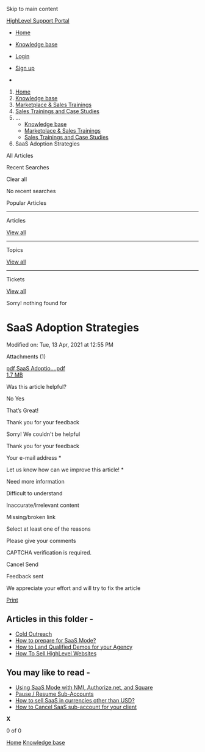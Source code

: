 Skip to main content

[ HighLevel Support Portal ](https://help.gohighlevel.com)

  * [ Home ](/support/home)
  * [ Knowledge base ](/support/solutions)

  * [Login](/support/login)
  * [Sign up](/support/signup)
  * 

  1. [Home](/support/home)
  2. [Knowledge base](/support/solutions)
  3. [Marketplace & Sales Trainings](/support/solutions/48000452144)
  4. [Sales Trainings and Case Studies](/support/solutions/folders/48000666033)
  5. ... 
     * [Knowledge base](/support/solutions)
     * [Marketplace & Sales Trainings](/support/solutions/48000452144)
     * [Sales Trainings and Case Studies](/support/solutions/folders/48000666033)
  6. SaaS Adoption Strategies

All  Articles 

Recent Searches

Clear all

No recent searches

Popular Articles

* * *

Articles

[View all](/support/search/solutions)

* * *

Topics

[View all](/support/search/topics)

* * *

Tickets

[View all](/support/search/tickets)

Sorry! nothing found for   

# SaaS Adoption Strategies

Modified on: Tue, 13 Apr, 2021 at 12:55 PM

Attachments (1)

[ pdf SaaS Adoptio....pdf  
1.7 MB ](/helpdesk/attachments/48098061856)

Was this article helpful?

No  Yes 

That’s Great!

Thank you for your feedback

Sorry! We couldn't be helpful

Thank you for your feedback

Your e-mail address *

Let us know how can we improve this article! *

Need more information 

Difficult to understand 

Inaccurate/irrelevant content 

Missing/broken link 

Select at least one of the reasons 

Please give your comments 

CAPTCHA verification is required. 

Cancel  Send 

Feedback sent

We appreciate your effort and will try to fix the article

[Print](javascript:print\(\))

## Articles in this folder -

  * [Cold Outreach](/support/solutions/articles/48001063753-cold-outreach)
  * [How to prepare for SaaS Mode?](/support/solutions/articles/48001169170-how-to-prepare-for-saas-mode-)
  * [How to Land Qualified Demos for your Agency](/support/solutions/articles/48001157420-how-to-land-qualified-demos-for-your-agency)
  * [How To Sell HighLevel Websites](/support/solutions/articles/48001073952-how-to-sell-highlevel-websites)

## You may like to read -

  * [Using SaaS Mode with NMI, Authorize.net, and Square](/support/solutions/articles/155000003670-using-saas-mode-with-nmi-authorize-net-and-square)
  * [Pause / Resume Sub-Accounts](/support/solutions/articles/48001230403-pause-resume-sub-accounts)
  * [How to sell SaaS in currencies other than USD?](/support/solutions/articles/155000001179-how-to-sell-saas-in-currencies-other-than-usd-)
  * [How to Cancel SaaS sub-account for your client](/support/solutions/articles/48001216453-how-to-cancel-saas-sub-account-for-your-client)

**X**

0 of 0 []()

[Home](/support/home) [Knowledge base](/support/solutions)
